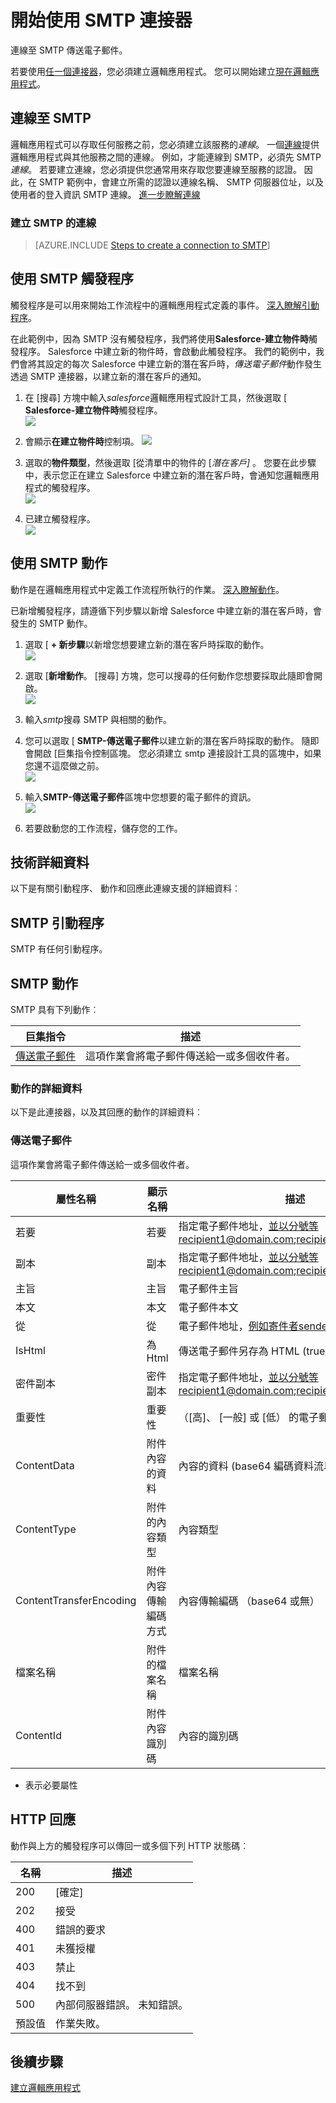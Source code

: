 <properties
pageTitle="SMTP |Microsoft Azure"
description="Azure 應用程式服務建立邏輯應用程式。 連線至 SMTP 傳送電子郵件。"
services="logic-apps"   
documentationCenter=".net,nodejs,java"  
authors="msftman"   
manager="erikre"    
editor=""
tags="connectors" />

<tags
ms.service="app-service-logic"
ms.devlang="multiple"
ms.topic="article"
ms.tgt_pltfrm="na"
ms.workload="integration"
ms.date="07/15/2016"
ms.author="deonhe"/>

# <a name="get-started-with-the-smtp-connector"></a>開始使用 SMTP 連接器

連線至 SMTP 傳送電子郵件。

若要使用[任一個連接器](./apis-list.md)，您必須建立邏輯應用程式。 您可以開始建立[現在邏輯應用程式](../app-service-logic/app-service-logic-create-a-logic-app.md)。

## <a name="connect-to-smtp"></a>連線至 SMTP

邏輯應用程式可以存取任何服務之前，您必須建立該服務的*連線*。 一個[連線](./connectors-overview.md)提供邏輯應用程式與其他服務之間的連線。 例如，才能連線到 SMTP，必須先 SMTP*連線*。 若要建立連線，您必須提供您通常用來存取您要連線至服務的認證。 因此，在 SMTP 範例中，會建立所需的認證以連線名稱、 SMTP 伺服器位址，以及使用者的登入資訊 SMTP 連線。 [進一步瞭解連線]()  

### <a name="create-a-connection-to-smtp"></a>建立 SMTP 的連線

>[AZURE.INCLUDE [Steps to create a connection to SMTP](../../includes/connectors-create-api-smtp.md)]

## <a name="use-an-smtp-trigger"></a>使用 SMTP 觸發程序

觸發程序是可以用來開始工作流程中的邏輯應用程式定義的事件。 [深入瞭解引動程序](../app-service-logic/app-service-logic-what-are-logic-apps.md#logic-app-concepts)。

在此範例中，因為 SMTP 沒有觸發程序，我們將使用**Salesforce-建立物件時**觸發程序。 Salesforce 中建立新的物件時，會啟動此觸發程序。 我們的範例中，我們會將其設定的每次 Salesforce 中建立新的潛在客戶時，*傳送電子郵件*動作發生透過 SMTP 連接器，以建立新的潛在客戶的通知。

1. 在 [搜尋] 方塊中輸入*salesforce*邏輯應用程式設計工具，然後選取 [ **Salesforce-建立物件時**觸發程序。  
 ![](../../includes/media/connectors-create-api-salesforce/trigger-1.png)  

2. 會顯示**在建立物件時**控制項。
 ![](../../includes/media/connectors-create-api-salesforce/trigger-2.png)  

3. 選取的**物件類型**，然後選取 [從清單中的物件的 [*潛在客戶]* 。 您要在此步驟中，表示您正在建立 Salesforce 中建立新的潛在客戶時，會通知您邏輯應用程式的觸發程序。  
 ![](../../includes/media/connectors-create-api-salesforce/trigger3.png)  

4. 已建立觸發程序。  
 ![](../../includes/media/connectors-create-api-salesforce/trigger-4.png)  

## <a name="use-an-smtp-action"></a>使用 SMTP 動作

動作是在邏輯應用程式中定義工作流程所執行的作業。 [深入瞭解動作](../app-service-logic/app-service-logic-what-are-logic-apps.md#logic-app-concepts)。

已新增觸發程序，請遵循下列步驟以新增 Salesforce 中建立新的潛在客戶時，會發生的 SMTP 動作。

1. 選取 [ **+ 新步驟**以新增您想要建立新的潛在客戶時採取的動作。  
 ![](../../includes/media/connectors-create-api-salesforce/trigger4.png)  

2. 選取 [**新增動作**。 [搜尋] 方塊，您可以搜尋的任何動作您想要採取此隨即會開啟。  
 ![](../../includes/media/connectors-create-api-smtp/using-smtp-action-2.png)  

3. 輸入*smtp*搜尋 SMTP 與相關的動作。  

4. 您可以選取 [ **SMTP-傳送電子郵件**以建立新的潛在客戶時採取的動作。 隨即會開啟 [巨集指令控制區塊。 您必須建立 smtp 連接設計工具的區塊中，如果您還不這麼做之前。  
 ![](../../includes/media/connectors-create-api-smtp/smtp-2.png)    

5. 輸入**SMTP-傳送電子郵件**區塊中您想要的電子郵件的資訊。  
 ![](../../includes/media/connectors-create-api-smtp/using-smtp-action-4.PNG)  

6. 若要啟動您的工作流程，儲存您的工作。  

## <a name="technical-details"></a>技術詳細資料

以下是有關引動程序、 動作和回應此連線支援的詳細資料︰

## <a name="smtp-triggers"></a>SMTP 引動程序

SMTP 有任何引動程序。 

## <a name="smtp-actions"></a>SMTP 動作

SMTP 具有下列動作︰


|巨集指令|描述|
|--- | ---|
|[傳送電子郵件](connectors-create-api-smtp.md#send-email)|這項作業會將電子郵件傳送給一或多個收件者。|

### <a name="action-details"></a>動作的詳細資料

以下是此連接器，以及其回應的動作的詳細資料︰


### <a name="send-email"></a>傳送電子郵件
這項作業會將電子郵件傳送給一或多個收件者。 


|屬性名稱| 顯示名稱|描述|
| ---|---|---|
|若要|若要|指定電子郵件地址，並以分號等recipient1@domain.com;recipient2@domain.com|
|副本|副本|指定電子郵件地址，並以分號等recipient1@domain.com;recipient2@domain.com|
|主旨|主旨|電子郵件主旨|
|本文|本文|電子郵件本文|
|從|從|電子郵件地址，例如寄件者sender@domain.com|
|IsHtml|為 Html|傳送電子郵件另存為 HTML (true/false)|
|密件副本|密件副本|指定電子郵件地址，並以分號等recipient1@domain.com;recipient2@domain.com|
|重要性|重要性|（[高]、 [一般] 或 [低） 的電子郵件的重要性|
|ContentData|附件內容的資料|內容的資料 (base64 編碼資料流以及-適用於字串)|
|ContentType|附件的內容類型|內容類型|
|ContentTransferEncoding|附件內容傳輸編碼方式|內容傳輸編碼 （base64 或無）|
|檔案名稱|附件的檔案名稱|檔案名稱|
|ContentId|附件內容識別碼|內容的識別碼|

* 表示必要屬性


## <a name="http-responses"></a>HTTP 回應

動作與上方的觸發程序可以傳回一或多個下列 HTTP 狀態碼︰ 

|名稱|描述|
|---|---|
|200|[確定]|
|202|接受|
|400|錯誤的要求|
|401|未獲授權|
|403|禁止|
|404|找不到|
|500|內部伺服器錯誤。 未知錯誤。|
|預設值|作業失敗。|

## <a name="next-steps"></a>後續步驟
[建立邏輯應用程式](../app-service-logic/app-service-logic-create-a-logic-app.md)